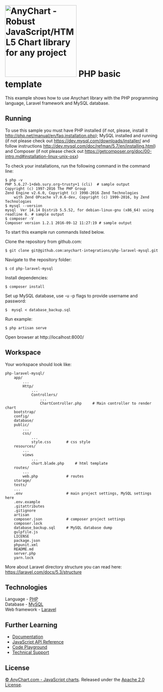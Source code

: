 [<img src="https://cdn.anychart.com/images/logo-transparent-segoe.png?2" width="234px" alt="AnyChart - Robust JavaScript/HTML5 Chart library for any project">](https://anychart.com)
PHP basic template
=========================

This example shows how to use Anychart library with the PHP programming language, Laravel framework and MySQL database.

## Running

To use this sample you must have PHP installed (if not, please, install it http://php.net/manual/en/faq.installation.php);
MySQL installed and running (if not please check out https://dev.mysql.com/downloads/installer/ and follow instructions http://dev.mysql.com/doc/refman/5.7/en/installing.html) 
and Composer (if not please check out https://getcomposer.org/doc/00-intro.md#installation-linux-unix-osx)

To check your installations, run the following command in the command line:
```
$ php -v
PHP 5.6.27-1+deb.sury.org~trusty+1 (cli)  # sample output
Copyright (c) 1997-2016 The PHP Group
Zend Engine v2.6.0, Copyright (c) 1998-2016 Zend Technologies
    with Zend OPcache v7.0.6-dev, Copyright (c) 1999-2016, by Zend Technologies
$ mysql --version
mysql  Ver 14.14 Distrib 5.5.52, for debian-linux-gnu (x86_64) using readline 6. # sample output
$ composer -V
Composer version 1.2.1 2016-09-12 11:27:19 # sample output
```

To start this example run commands listed below.

Clone the repository from github.com:
```
$ git clone git@github.com:anychart-integrations/php-laravel-mysql.git
```

Navigate to the repository folder:
```
$ cd php-laravel-mysql
```

Install dependencies:
```
$ composer install
```

Set up MySQL database, use -u -p flags to provide username and password:
```
$  mysql < database_backup.sql
```

Run example:
```
$ php artisan serve
```

Open browser at http://localhost:8000/

## Workspace
Your workspace should look like:
```
php-laravel-mysql/
    app/               
        ...
        Http/
            ...
            Controllers/
                ...
                ChartController.php     # Main controller to render chart
    bootstrap/
    config/
    database/
    public/
        ...
        css/
            ...
            style.css       # css style
    resources/
        ...
        views
            ...
            chart.blade.php     # html template
    routes/
        ...
        web.php             # routes
    storage/
    tests/
    ...
    .env                    # main project settings, MySQL settings here
    .env.example
    .gitattributes
    .gitignore
    artisan
    composer.json           # composer project settings
    composer.lock
    database_backup.sql     # MySQL database dump
    gulpfile.js
    LICENSE
    package.json
    phpunit.xml
    README.md
    server.php
    yarn.lock
```
More about Laravel directory structure you can read here: https://laravel.com/docs/5.3/structure

## Technologies
Language - [PHP](http://php.net)<br />
Database - [MySQL](https://www.mysql.com/)<br />
Web framework - [Laravel](https://laravel.com)<br />

## Further Learning
* [Documentation](https://docs.anychart.com)
* [JavaScript API Reference](https://api.anychart.com)
* [Code Playground](https://playground.anychart.com)
* [Technical Support](https://anychart.com/support)

## License
[© AnyChart.com - JavaScript charts](http://www.anychart.com). Released under the [Apache 2.0 License](https://github.com/anychart-integrations/php-laravel-mysql/blob/master/LICENSE).
